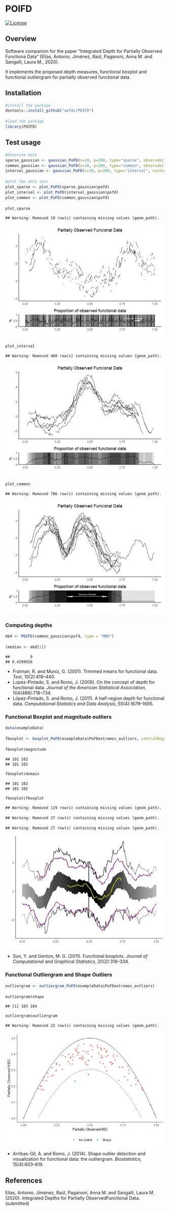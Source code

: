 # POIFD

<!-- badges: start -->

[![License](https://img.shields.io/badge/license-GPL%20v3-blue.svg)](https://www.gnu.org/licenses/gpl-3.0)
<!-- badges: end -->

## Overview

Software companion for the paper “Integrated Depth for Partially
Observed Functiona Data” (Elías, Antonio, Jiménez, Raúl, Paganoni, Anna
M. and Sangalli, Laura M., 2020).

It implements the proposed depth measures, functional boxplot and
functional outliergram for partially observed functional data.

## Installation

``` r
#install the package
devtools::install_github("aefdz/POIFD")

#load the package
library(POIFD)
```

## Test usage

``` r
#Generate data
sparse_gaussian <- gaussian_PoFD(n=10, p=200, type="sparse", observability=0.5)
common_gaussian <- gaussian_PoFD(n=10, p=200, type="common", observability=0.5)
interval_gaussian <- gaussian_PoFD(n=10, p=200, type="interval", ninterval=3, observability=0.5)

#plot the data sets
plot_sparse <- plot_PoFD(sparse_gaussian$pofd)
plot_interval <- plot_PoFD(interval_gaussian$pofd)
plot_common <- plot_PoFD(common_gaussian$pofd)

plot_sparse 
```

    ## Warning: Removed 19 row(s) containing missing values (geom_path).

<img src="README_files/figure-gfm/unnamed-chunk-2-1.png" style="display: block; margin: auto;" />

``` r
plot_interval
```

    ## Warning: Removed 468 row(s) containing missing values (geom_path).

<img src="README_files/figure-gfm/unnamed-chunk-2-2.png" style="display: block; margin: auto;" />

``` r
plot_common
```

    ## Warning: Removed 786 row(s) containing missing values (geom_path).

<img src="README_files/figure-gfm/unnamed-chunk-2-3.png" style="display: block; margin: auto;" />

### Computing depths

``` r
mbd <- POIFD(common_gaussian$pofd, type = "MBD")

(median <- mbd[1])
```

    ##         9 
    ## 0.4299926

  - Fraiman, R. and Muniz, G. (2001). Trimmed means for functional data.
    *Test*, 10(2):419–440.
  - Ĺopez-Pintado, S. and Romo, J. (2009). On the concept of depth for
    functional data. *Journal of the American Statistical Association*,
    104(486):718–734.
  - López-Pintado, S. and Romo, J. (2011). A half-region depth for
    functional data. *Computational Statistics and Data Analysis*,
    55(4):1679–1695.

### Functional Boxplot and magnitude outliers

``` r
data(exampleData)

fboxplot <- boxplot_PoFD(exampleData$PoFDextremes_outliers, centralRegion = 0.5, fmag = 1.5, fdom = 1)

fboxplot$magnitude
```

    ## 101 102 
    ## 101 102

``` r
fboxplot$domain
```

    ## 101 102 
    ## 101 102

``` r
fboxplot$fboxplot
```

    ## Warning: Removed 119 row(s) containing missing values (geom_path).

    ## Warning: Removed 27 row(s) containing missing values (geom_path).
    
    ## Warning: Removed 27 row(s) containing missing values (geom_path).

<img src="README_files/figure-gfm/unnamed-chunk-4-1.png" style="display: block; margin: auto;" />

  - Sun, Y. and Genton, M. G. (2011). Functional boxplots. *Journal of
    Computational and Graphical Statistics*, 20(2):316–334.

### Functional Outliergram and Shape Outliers

``` r
outliergram <- outliergram_PoFD(exampleData$PoFDextremes_outliers)

outliergram$shape
```

    ## [1] 103 104

``` r
outliergram$outliergram
```

    ## Warning: Removed 22 row(s) containing missing values (geom_path).

<img src="README_files/figure-gfm/unnamed-chunk-5-1.png" style="display: block; margin: auto;" />

  - Arribas-Gil, A. and Romo, J. (2014). Shape outlier detection and
    visualization for functional data: the outliergram. *Biostatistics*,
    15(4):603–619.

## References

Elías, Antonio, Jiménez, Raúl, Paganoni, Anna M. and Sangalli, Laura M.
(2020). Integrated Depths for Partially ObservedFunctional Data.
(submitted)

